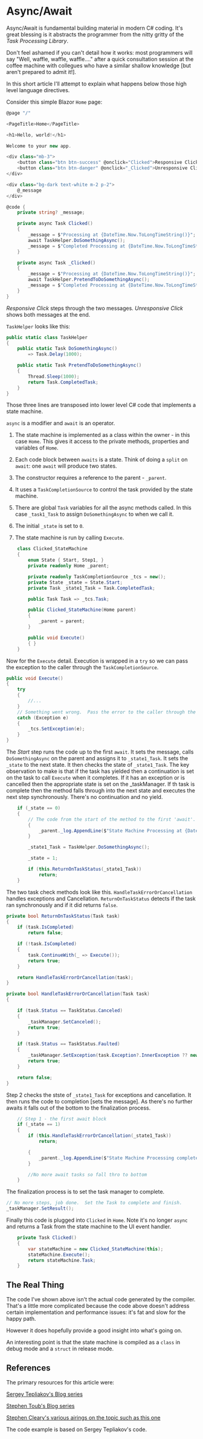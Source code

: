 # Async/Await

Async/Await is fundamental building material in modern C# coding.  It's great blessing is it abstracts the programmer from the nitty gritty of the *Task Processing Library*.

Don't feel ashamed if you can't detail how it works: most programmers will say "Well, waffle, waffle, waffle...." after a quick consultation session at the coffee machine with collegues who have a similar shallow knowledge [but aren't prepared to admit it!]. 

In this short article I'll attempt to explain what happens below those high level language directives.

Consider this simple Blazor `Home` page:

```csharp
@page "/"

<PageTitle>Home</PageTitle>

<h1>Hello, world!</h1>

Welcome to your new app.

<div class="mb-3">
    <button class="btn btn-success" @onclick="Clicked">Responsive Click</button>
    <button class="btn btn-danger" @onclick="_Clicked">Unresponsive Click</button>
</div>

<div class="bg-dark text-white m-2 p-2">
    @_message
</div>

@code {
    private string? _message;

    private async Task Clicked()
    {
        _message = $"Processing at {DateTime.Now.ToLongTimeString()}";
        await TaskHelper.DoSomethingAsync();
        _message = $"Completed Processing at {DateTime.Now.ToLongTimeString()}";
    }

    private async Task _Clicked()
    {
        _message = $"Processing at {DateTime.Now.ToLongTimeString()}";
        await TaskHelper.PretendToDoSomethingAsync();
        _message = $"Completed Processing at {DateTime.Now.ToLongTimeString()}";
    }
}
```

*Responsive Click* steps through the two messages.  *Unresponsive Click* shows both messages at the end. 

`TaskHelper` looks like this:

```csharp
public static class TaskHelper
{
    public static Task DoSomethingAsync()
        => Task.Delay(1000);

    public static Task PretendToDoSomethingAsync()
    {
        Thread.Sleep(1000);
        return Task.CompletedTask;
    }
}
```

Those three lines are transposed into lower level C# code that implements a state machine.

`async` is a modifier and `await` is an operator.

1. The state machine is implemented as a class within the owner - in this case `Home`.  This gives it access to the private methods, properties and variables of `Home`. 

2. Each code block between `awaits` is a state.  Think of doing a `split` on `await`: one `await` will produce two states.

1. The constructor requires a reference to the parent - `_parent`.
 
1. It uses a `TaskCompletionSource` to control the task provided by the state machine.

1. There are global `Task` variables for all the async methods called.  In this case `_task1_Task` to assign `DoSomethingAsync` to when we call it.

1. The initial `_state` is set to `0`.
 
1. The state machine is run by calling `Execute`.

```csharp
    class Clicked_StateMachine
    {
        enum State { Start, Step1, }
        private readonly Home _parent;

        private readonly TaskCompletionSource _tcs = new();
        private State _state = State.Start;
        private Task _state1_Task = Task.CompletedTask;

        public Task Task => _tcs.Task;

        public Clicked_StateMachine(Home parent)
        {
            _parent = parent;
        }

        public void Execute()
        { }
    }
```

Now for the `Execute` detail.  Execution is wrapped in a `try` so we can pass the exception to the caller through the `TaskCompletionSource`.

```csharp
public void Execute()
{
    try
    {
        //...
    }
    // Something went wrong.  Pass the error to the caller through the completion task
    catch (Exception e)
    {
        _tcs.SetException(e);
    }
}
```
The *Start* step runs the code up to the first `await`.  It sets the message, calls `DoSomethingAsync` on the parent and assigns it to `_state1_Task`.  It sets the `_state` to the next state.  It then checks the state of `_state1_Task`.  The key observation to make is that if the task has yielded then a continuation is set on the task to call `Execute` when it completes.  If it has an exception or is cancelled then the appropriate state is set on the _taskManager.  If th task is complete then the method falls through into the next state and executes the next step synchronously.  There's no continuation and no yield.

```csharp
    if (_state == 0)
    {
        // The code from the start of the method to the first 'await'.
        {
            _parent._log.AppendLine($"State Machine Processing at {DateTime.Now.ToLongTimeString()}");
        }

        _state1_Task = TaskHelper.DoSomethingAsync();

        _state = 1;

        if (this.ReturnOnTaskStatus(_state1_Task))
            return;
    }
```

The two task check methods look like this.  `HandleTaskErrorOrCancellation` handles exceptions and Cancellation.  `ReturnOnTaskStatus` detects if the task ran synchronously and if it did returns `false`.

```csharp
private bool ReturnOnTaskStatus(Task task)
{
    if (task.IsCompleted)
        return false;

    if (!task.IsCompleted)
    {
        task.ContinueWith(_ => Execute());
        return true;
    }

    return HandleTaskErrorOrCancellation(task);
}

private bool HandleTaskErrorOrCancellation(Task task)
{

    if (task.Status == TaskStatus.Canceled)
    {
        _taskManager.SetCanceled();
        return true;
    }

    if (task.Status == TaskStatus.Faulted)
    {
        _taskManager.SetException(task.Exception?.InnerException ?? new Exception("Task just self destructed with no suicide note!"));
        return true;
    }

    return false;
}
```
Step 2 checks the stste of `_state1_Task` for exceptions and cancellation.  It then runs the code to completion [sets the message].  As there's no further awaits it falls out of the bottom to the finalization process.

```csharp
    // Step 1 - the first await block
    if (_state == 1)
    {
        if (this.HandleTaskErrorOrCancellation(_state1_Task))
            return;

        {
            _parent._log.AppendLine($"State Machine Processing completed at {DateTime.Now.ToLongTimeString()}");
        }

        //No more await tasks so fall thro to bottom
    }
```

The finalization process is to set the task manager to complete.

```csharp
// No more steps, job done.  Set the Task to complete and finish.
_taskManager.SetResult();
```

Finally this code is plugged into `Clicked` in `Home`.  Note it's no longer `async` and returns a Task from the state machine to the UI event handler.

```csharp
    private Task Clicked()
    {
        var stateMachine = new Clicked_StateMachine(this);
        stateMachine.Execute();
        return stateMachine.Task;
    }
```

## The Real Thing

The code I've shown above isn't the actual code generated by the compiler.  That's a little more complicated because the code above doesn't address certain implementation and performance issues: it's fat and slow for the happy path.

However it does hopefully provide a good insight into what's going on.

An interesting point is that the state machine is compiled as a `class` in debug mode and a `struct` in release mode. 

## References

The primary resources for this article were:

[Sergey Tepliakov's Blog series](https://devblogs.microsoft.com/premier-developer/dissecting-the-async-methods-in-c/)

[Stephen Toub's Blog series](https://devblogs.microsoft.com/pfxteam/await-anything/)

[Stephen Cleary's various airings on the topic such as this one](https://blog.stephencleary.com/2023/11/configureawait-in-net-8.html)

The code example is based on Sergey Tepliakov's code. 